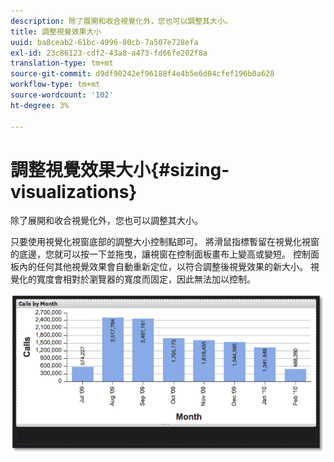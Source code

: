 ```yaml
---
description: 除了展開和收合視覺化外，您也可以調整其大小。
title: 調整視覺效果大小
uuid: ba8ceab2-61bc-4996-80cb-7a507e728efa
exl-id: 23c86123-cdf2-43a8-a473-fd66fe202f8a
translation-type: tm+mt
source-git-commit: d9df90242ef96188f4e4b5e6d04cfef196b0a628
workflow-type: tm+mt
source-wordcount: '102'
ht-degree: 3%

---
```


# 調整視覺效果大小{#sizing-visualizations}

除了展開和收合視覺化外，您也可以調整其大小。

只要使用視覺化視窗底部的調整大小控制點即可。 將滑鼠指標暫留在視覺化視窗的底邊，您就可以按一下並拖曳，讓視窗在控制面板畫布上變高或變短。 控制面板內的任何其他視覺效果會自動重新定位，以符合調整後視覺效果的新大小。 視覺化的寬度會相對於瀏覽器的寬度而固定，因此無法加以控制。

![](assets/size_visual.png)
